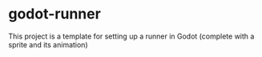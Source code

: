 # godot-runner
This project is a template for setting up a runner in Godot (complete with a sprite and its animation)

